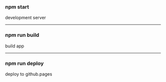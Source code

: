 ### npm start 
development server
***
### npm run build
build app
***
### npm run deploy
deploy to github.pages